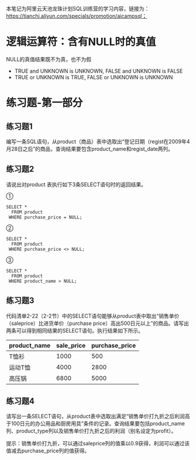 本笔记为阿里云天池龙珠计划SQL训练营的学习内容，链接为：https://tianchi.aliyun.com/specials/promotion/aicampsql；

#  逻辑运算符：含有NULL时的真值

NULL的真值结果既不为真，也不为假

- TRUE and UNKNOWN is UNKNOWN, FALSE and UNKNOWN is FALSE
- TRUE or UNKNOWN is TRUE, FALSE or UNKNOWN is UNKNOWN

# 练习题-第一部分

## 练习题1

编写一条SQL语句，从product（商品）表中选取出“登记日期（regist在2009年4月28日之后”的商品，查询结果要包含product_name和regist_date两列。

## 练习题2

请说出对product 表执行如下3条SELECT语句时的返回结果。

①

    SELECT *
      FROM product
     WHERE purchase_price = NULL;

②

    SELECT *
      FROM product
     WHERE purchase_price <> NULL;

③

    SELECT *
      FROM product
     WHERE product_name > NULL;

## 练习题3

代码清单2-22（2-2节）中的SELECT语句能够从product表中取出“销售单价（saleprice）比进货单价（purchase price）高出500日元以上”的商品。请写出两条可以得到相同结果的SELECT语句。执行结果如下所示。

|product_name | sale_price | purchase_price |
|-------------|------------|----------------|
|T恤衫        |    1000    | 500            |
|运动T恤      |    4000    | 2800           |
|高压锅       |    6800    | 5000           |

## 练习题4

请写出一条SELECT语句，从product表中选取出满足“销售单价打九折之后利润高于100日元的办公用品和厨房用具”条件的记录。查询结果要包括product_name列、product_type列以及销售单价打九折之后的利润（别名设定为profit）。

提示：销售单价打九折，可以通过saleprice列的值乘以0.9获得，利润可以通过该值减去purchase_price列的值获得。

